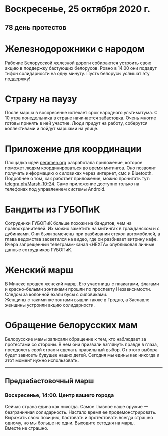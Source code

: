 # Воскресенье, 25 октября 2020 г.
## 78 день протестов



# Железнодорожники с народом

Рабочие Белорусской железной дороги собираются устроить свою акцию в поддержку бастующих белорусов. Ровно в 14.00 они подадут тифон солидарности на одну минуту. Пусть белорусы услышат эту поддержку\!

# Страну на паузу

После марша в воскресенье истекает срок народного ультиматума. С 10 утра понедельника в стране начинается забастовка. Очень многие готовы принять в ней участие. Люди придут на работу, соберутся коллективами и пойдут маршами на улице.

# Приложение для координации

Площадка идей [peramen.org](https://peramen.org) разработала приложение, которое поможет людям координироваться во время митингов. Оно позволит получать информацию о силовиках через интернет, смс и Bluetooth. Подробнее о том, как работает приложение, можно прочитать тут: [telegra.ph/Marsh-10-24](https://telegra.ph/Marsh-10-24). Само приложение доступно только на телефонах под управлением системы Android.

# Бандиты из ГУБОПиК

Сотрудники ГУБОПиК больше похожи на бандитов, чем на правоохранителей. Их можно заметить на митингах в гражданском и с дубинками. Они были замечены при разбивании стекол автомобилей, а глава ведомства засветился на видео, где он разбивает витрину кафе. Вчера запрещенный телеграмм-канал «HEXTA» опубликовал личные данные сотрудников ГУБОПиК.

# Женский марш

В Минске прошел женский марш. Его участницы с плакатами, флагами и красно-белыми зонтиками прошли по проспекту Независимости. Следом за колонной ехали бусы с силовиками.   
Женщины с такими же зонтами вышли также в Гродно, а Заславле женщины устроили акцию солидарности.

# Обращение белорусских мам

Белорусские мамы записали обращение к тем, кто наблюдает за протестами со стороны. В нем они призвали взглянуть правде в глаза, преодолеть свой страх и сделать правильный выбор. От этого выбора будет зависеть будущее наших детей. Сегодня мы едины как никогда и этот момент нужно использовать.

---

## Предзабастовочный марш

### Воскресенье, 14:00. Центр вашего города

Сейчас страна едина как никогда. Самое главное наше оружие ー безграничная солидарность. Настало время ее продемонстрировать. Выражать свою позицию, бастовать и протестовать всегда страшно одному, но мы больше не одни. Выходите сегодня на марш.  
Вместе не страшно.
